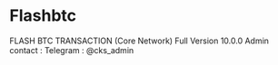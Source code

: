# Flashbtc
FLASH BTC TRANSACTION (Core Network) Full Version  10.0.0 Admin contact : Telegram : @cks_admin

